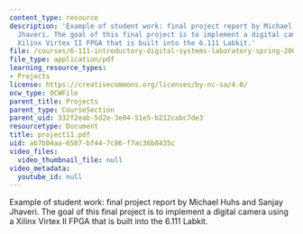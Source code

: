 ```yaml
---
content_type: resource
description: 'Example of student work: final project report by Michael Huhs and Sanjay
  Jhaveri. The goal of this final project is to implement a digital camera using a
  Xilinx Virtex II FPGA that is built into the 6.111 Labkit.'
file: /courses/6-111-introductory-digital-systems-laboratory-spring-2006/ab7b04aa6587bf447c86f7ac36b8435c_project11.pdf
file_type: application/pdf
learning_resource_types:
- Projects
license: https://creativecommons.org/licenses/by-nc-sa/4.0/
ocw_type: OCWFile
parent_title: Projects
parent_type: CourseSection
parent_uid: 332f2eab-5d2e-3e04-51e5-b212cabc7de3
resourcetype: Document
title: project11.pdf
uid: ab7b04aa-6587-bf44-7c86-f7ac36b8435c
video_files:
  video_thumbnail_file: null
video_metadata:
  youtube_id: null
---
```

Example of student work: final project report by Michael Huhs and Sanjay Jhaveri. The goal of this final project is to implement a digital camera using a Xilinx Virtex II FPGA that is built into the 6.111 Labkit.